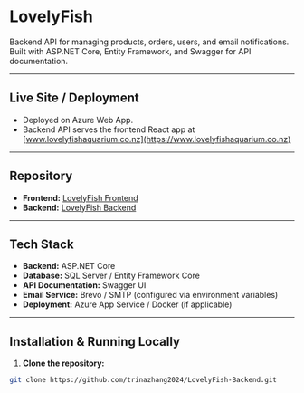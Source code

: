 # LovelyFish

Backend API for managing products, orders, users, and email notifications.
Built with ASP.NET Core, Entity Framework, and Swagger for API documentation.

---

## Live Site / Deployment
- Deployed on Azure Web App.
- Backend API serves the frontend React app at [www.lovelyfishaquarium.co.nz](https://www.lovelyfishaquarium.co.nz)

---

## Repository
- **Frontend:** [LovelyFish Frontend](https://github.com/trinazhang2024/LovelyFish)
- **Backend:** [LovelyFish Backend](https://github.com/TrinaJinfeng/LovelyFish.git)


---

## Tech Stack
- **Backend:** ASP.NET Core  
- **Database:** SQL Server / Entity Framework Core  
- **API Documentation:** Swagger UI  
- **Email Service:** Brevo / SMTP (configured via environment variables)  
- **Deployment:** Azure App Service / Docker (if applicable)  

---

## Installation & Running Locally

1. **Clone the repository:**
```bash
git clone https://github.com/trinazhang2024/LovelyFish-Backend.git
